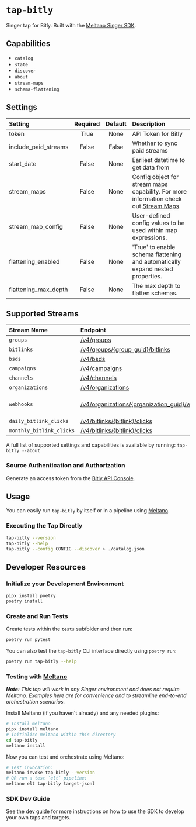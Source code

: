 # `tap-bitly`

Singer tap for Bitly. Built with the [Meltano Singer SDK](https://sdk.meltano.com).

## Capabilities

* `catalog`
* `state`
* `discover`
* `about`
* `stream-maps`
* `schema-flattening`

## Settings

| Setting              | Required | Default | Description                                                                                                                                 |
| :------------------- | :------: | :-----: | :------------------------------------------------------------------------------------------------------------------------------------------ |
| token                |   True   |  None   | API Token for Bitly                                                                                                                         |
| include_paid_streams |  False   |  False  | Whether to sync paid streams                                                                                                                |
| start_date           |  False   |  None   | Earliest datetime to get data from                                                                                                          |
| stream_maps          |  False   |  None   | Config object for stream maps capability. For more information check out [Stream Maps](https://sdk.meltano.com/en/latest/stream_maps.html). |
| stream_map_config    |  False   |  None   | User-defined config values to be used within map expressions.                                                                               |
| flattening_enabled   |  False   |  None   | 'True' to enable schema flattening and automatically expand nested properties.                                                              |
| flattening_max_depth |  False   |  None   | The max depth to flatten schemas.                                                                                                           |

## Supported Streams

| Stream Name              | Endpoint                                                                                           | Notes                 |
| :----------------------- | :------------------------------------------------------------------------------------------------- | :-------------------- |
| `groups`                 | [/v4/groups](https://dev.bitly.com/api-reference/#getGroups)                                       |                       |
| `bitlinks`               | [/v4/groups/{group_guid}/bitlinks](https://dev.bitly.com/api-reference/#getBitlinksByGroup)        |                       |
| `bsds`                   | [/v4/bsds](https://dev.bitly.com/api-reference/#getBSDs)                                           |                       |
| `campaigns`              | [/v4/campaigns](https://dev.bitly.com/api-reference/#getCampaigns)                                 |                       |
| `channels`               | [/v4/channels](https://dev.bitly.com/api-reference/#getChannels)                                   |                       |
| `organizations`          | [/v4/organizations](https://dev.bitly.com/api-reference/#getOrganizations)                         |                       |
| `webhooks`               | [/v4/organizations/{organization_guid}/webhooks](https://dev.bitly.com/api-reference/#getWebhooks) | Requires paid account |
| `daily_bitlink_clicks`   | [/v4/bitlinks/{bitlink}/clicks](https://dev.bitly.com/api-reference/#getClicksForBitlink)          |                       |
| `monthly_bitlink_clicks` | [/v4/bitlinks/{bitlink}/clicks](https://dev.bitly.com/api-reference/#getClicksForBitlink)          |                       |

A full list of supported settings and capabilities is available by running: `tap-bitly --about`

### Source Authentication and Authorization

Generate an access token from the [Bitly API Console](https://app.bitly.com/settings/api/).

## Usage

You can easily run `tap-bitly` by itself or in a pipeline using [Meltano](https://meltano.com/).

### Executing the Tap Directly

```bash
tap-bitly --version
tap-bitly --help
tap-bitly --config CONFIG --discover > ./catalog.json
```

## Developer Resources

### Initialize your Development Environment

```bash
pipx install poetry
poetry install
```

### Create and Run Tests

Create tests within the `tests` subfolder and then run:

```bash
poetry run pytest
```

You can also test the `tap-bitly` CLI interface directly using `poetry run`:

```bash
poetry run tap-bitly --help
```

### Testing with [Meltano](https://www.meltano.com)

_**Note:** This tap will work in any Singer environment and does not require Meltano.
Examples here are for convenience and to streamline end-to-end orchestration scenarios._

Install Meltano (if you haven't already) and any needed plugins:

```bash
# Install meltano
pipx install meltano
# Initialize meltano within this directory
cd tap-bitly
meltano install
```

Now you can test and orchestrate using Meltano:

```bash
# Test invocation:
meltano invoke tap-bitly --version
# OR run a test `elt` pipeline:
meltano elt tap-bitly target-jsonl
```

### SDK Dev Guide

See the [dev guide](https://sdk.meltano.com/en/latest/dev_guide.html) for more instructions on how to use the SDK to
develop your own taps and targets.
